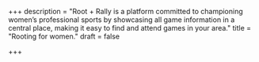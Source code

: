+++
description = "Root + Rally is a platform committed to championing women’s professional sports by showcasing all game information in a central place, making it easy to find and attend games in your area."
title = "Rooting for women."
draft = false

+++
